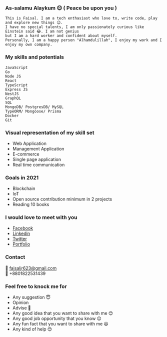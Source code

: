 ### As-salamu Alaykum 😊 ( Peace be upon you )


```
This is Faisal. I am a tech enthasiast who love to, write code, play and explore new things 😉. 
I have no special talents, I am only passionately curious like Einstein said 😂. I am not genius 
but I am a hard worker and confident about myself. 
Personally, I am a happy person "Alhamdulillah", I enjoy my work and I enjoy my own company.
```

### My skills and potentials

  ```
  JavaScript
  Go
  Node JS 
  React 
  TypeScript 
  Express JS 
  NestJS
  GraphQL 
  SQL
  MongoDB/ PostgresDB/ MySQL
  TypeORM/ Mongoose/ Prisma
  Docker
  Git
  ```
  
  ### Visual representation of my skill set
  - Web Application
  - Management Application 
  - E-commerce 
  - Single page application
  - Real time communication
  
  
  
 ### Goals in 2021
 - Blockchain
 - IoT
 - Open source contribution minimum in 2 projects
 - Reading 10 books
  
  
 ### I would love to meet with you
 - [Facebook](https://www.facebook.com/xfa1sal/)
 - [Linkedin](https://linkedin.com/in/shariarfaisal)
 - [Twitter](https://twitter.com/cyberjuncky)
 - [Portfolio](https://shariarfaisal.github.io) 


  ### Contact
   📧 faisaljr623@gmail.com <br />
   📱 +8801822531439 <br/>
  
  
  
 ### Feel free to knock me for
 - Any suggestion 😇
 - Opinion
 - Advise 🥰
 - Any good idea that you want to share with me 😊
 - Any good job opportunity that you know 😌 
 - Any fun fact that you want to share with me 😃
 - Any kind of help 😊

